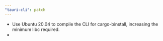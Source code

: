 ```yaml
---
"tauri-cli": patch
---
```


- Use Ubuntu 20.04 to compile the CLI for cargo-binstall, increasing the minimum libc required.
-
